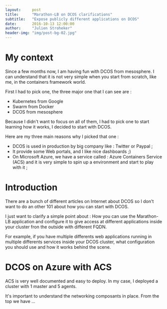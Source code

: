 ```yaml
---
layout:     post
title:      "Marathon-LB on DCOS clarifications"
subtitle:   "Expose publicly different applications on DCOS"
date:       2016-10-13 12:00:00
author:     "Julien Stroheker"
header-img: "img/post-bg-02.jpg"
---
```


# My context

Since a few months now, I am having fun with DCOS from mesosphere. 
I can understand that it is not very simple when you start from scratch, like me, in the containers framework world.

First I had to pick one, the three major one that I can see are :
* Kubernetes from Google
* Swarm from Docker
* DCOS from mesosphere

Because I didn't want to focus on all of them, I had to pick one to start learning how it works, I decided to start with DCOS. 

Here are my three main reasons why I picked that one :
* DCOS is used in production by big company like : Twitter or Paypal ;
* It provide some Web portals, and I like nice dashboards ;)
* On Microsoft Azure, we have a service called : Azure Containers Service (ACS) and it is very simple to spin up a environment and start to play with it ;

# Introduction

There are a bunch of different articles on Internet about DCOS so I don't want to do an other 101 about how you can start with DCOS.

I just want to clarify a simple point about : How you can use the Marathon-LB application and configure it to give access at different applications inside your cluster fron the outside with different FQDN.

For example, if you have multiple differents web applications running in multiple differents services inside your DCOS cluster, what configuration you should use and how it works behind the scene.

# DCOS on Azure with ACS

ACS is very well documented and easy to deploy. In my case, I deployed a cluster with 1 master and 5 agents.

It's important to understand the networking composants in place. From the top we have ... 